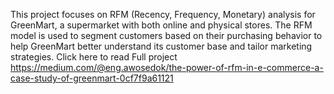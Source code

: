 This project focuses on RFM (Recency, Frequency, Monetary) analysis for GreenMart, a supermarket with both online and physical stores. The RFM model is used to segment customers based on their purchasing behavior to help GreenMart better understand its customer base and tailor marketing strategies. Click here to read Full project 
https://medium.com/@eng.awosedok/the-power-of-rfm-in-e-commerce-a-case-study-of-greenmart-0cf7f9a61121
